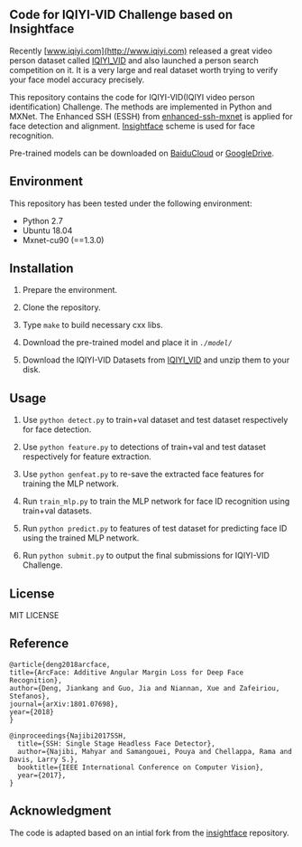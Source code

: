 ## Code for IQIYI-VID Challenge based on Insightface

Recently [www.iqiyi.com](http://www.iqiyi.com) released a great video person dataset called [IQIYI_VID](http://challenge.ai.iqiyi.com/detail?raceId=5afc36639689443e8f815f9e) and also launched a person search competition on it. It is a very large and real dataset worth trying to verify your face model accuracy precisely.

This repository contains the code for IQIYI-VID(IQIYI video person identification) Challenge. The methods are implemented in Python and MXNet. The Enhanced SSH (ESSH) from [enhanced-ssh-mxnet](https://github.com/deepinx/enhanced-ssh-mxnet) is applied for face detection and alignment. [Insightface](https://github.com/deepinsight/insightface) scheme is used for face recognition.

Pre-trained models can be downloaded on [BaiduCloud](https://pan.baidu.com/s/1vS_Uv9l5XZLeMwXPs_XzOA) or [GoogleDrive](https://drive.google.com/open?id=1_8-GcZbYNGvm_msyuwqDw4u9mGnHqSQP).

## Environment

This repository has been tested under the following environment:

-   Python 2.7 
-   Ubuntu 18.04
-   Mxnet-cu90 (==1.3.0)

## Installation

1.  Prepare the environment.

2.  Clone the repository.
    
3.  Type  `make`  to build necessary cxx libs.

4.  Download the pre-trained model and place it in *`./model/`*

5.  Download the IQIYI-VID Datasets from [IQIYI_VID](http://challenge.ai.iqiyi.com/detail?raceId=5afc36639689443e8f815f9e) and unzip them to your disk. 

## Usage

1. Use ``python detect.py`` to train+val dataset and test dataset respectively for face detection. 

2. Use ``python feature.py`` to detections of train+val and test dataset respectively for feature extraction.

3. Use ``python genfeat.py`` to re-save the extracted face features for training the MLP network.

4. Run ``train_mlp.py`` to train the MLP network for face ID recognition using train+val datasets.

5. Run ``python predict.py`` to features of test dataset for predicting face ID using the trained MLP network.

6. Run ``python submit.py`` to output the final submissions for IQIYI-VID Challenge.

## License

MIT LICENSE


## Reference

```
@article{deng2018arcface,
title={ArcFace: Additive Angular Margin Loss for Deep Face Recognition},
author={Deng, Jiankang and Guo, Jia and Niannan, Xue and Zafeiriou, Stefanos},
journal={arXiv:1801.07698},
year={2018}
}

@inproceedings{Najibi2017SSH,
  title={SSH: Single Stage Headless Face Detector},
  author={Najibi, Mahyar and Samangouei, Pouya and Chellappa, Rama and Davis, Larry S.},
  booktitle={IEEE International Conference on Computer Vision},
  year={2017},
}
```

## Acknowledgment

The code is adapted based on an intial fork from the [insightface](https://github.com/deepinsight/insightface) repository.

